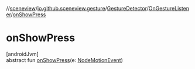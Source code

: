 //[sceneview](../../../../index.md)/[io.github.sceneview.gesture](../../index.md)/[GestureDetector](../index.md)/[OnGestureListener](index.md)/[onShowPress](on-show-press.md)

# onShowPress

[androidJvm]\
abstract fun [onShowPress](on-show-press.md)(e: [NodeMotionEvent](../../-node-motion-event/index.md))
